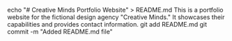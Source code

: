 echo "# Creative Minds Portfolio Website" > README.md
This is a portfolio website for the fictional design agency "Creative Minds." It showcases their capabilities and provides contact information.
git add README.md
git commit -m "Added README.md file"

